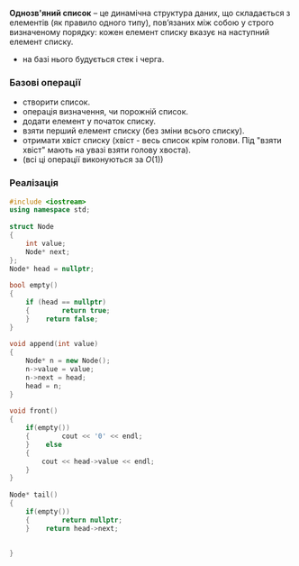 **Однозв'яний список**  – це динамічна структура даних, що складається з елементів (як правило одного типу), пов’язаних між собою у строго визначеному порядку: кожен елемент списку вказує на наступний елемент списку.
- на базі нього будується стек і черга.

### Базові операції
- створити список.
- операція визначення, чи порожній список.
- додати елемент у початок списку.
- взяти перший елемент списку (без зміни всього списку).
- отримати хвіст списку (хвіст - весь список крім голови. Під "взяти хвіст" мають на увазі взяти голову хвоста).
- (всі ці операції виконуються за $O(1)$)

### Реалізація
```c++
#include <iostream>  
using namespace std;  
  
struct Node  
{  
    int value;  
    Node* next;  
};  
Node* head = nullptr;  
  
bool empty()  
{  
    if (head == nullptr)  
    {        return true;  
    }    return false;  
}  
  
void append(int value)  
{  
    Node* n = new Node();  
    n->value = value;  
    n->next = head;  
    head = n;  
}  
  
void front()  
{  
    if(empty())  
    {        cout << '0' << endl;  
    }    else  
    {  
        cout << head->value << endl;  
    }  
}  
  
Node* tail()  
{  
    if(empty())  
    {        return nullptr;  
    }    return head->next;  
  
  
}
```